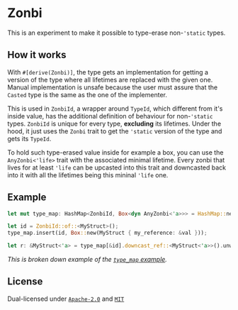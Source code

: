 # Zonbi

This is an experiment to make it possible to type-erase non-`'static` types.

## How it works

With `#[derive(Zonbi)]`, the type gets an implementation for getting a version of the type where all lifetimes are replaced with the given one.
Manual implementation is unsafe because the user must assure that the `Casted` type is the same as the one of the implementer.

This is used in `ZonbiId`, a wrapper around `TypeId`, which different from it's inside value, has the additional definition of behaviour for non-`'static` types.
`ZonbiId` is unique for every type, **excluding** its lifetimes.
Under the hood, it just uses the `Zonbi` trait to get the `'static` version of the type and gets its `TypeId`.

To hold such type-erased value inside for example a box, you can use the `AnyZonbi<'life>` trait with the associated minimal lifetime.
Every zonbi that lives for at least `'life` can be upcasted into this trait and downcasted back into it with all the lifetimes being this mininal `'life` one.

## Example

```rs
let mut type_map: HashMap<ZonbiId, Box<dyn AnyZonbi<'a>>> = HashMap::new();

let id = ZonbiId::of::<MyStruct>();
type_map.insert(id, Box::new(MyStruct { my_reference: &val }));

let r: &MyStruct<'a> = type_map[&id].downcast_ref::<MyStruct<'a>>().unwrap();
```

_This is broken down example of the [`type_map` example](examples/type_map.rs)._

## License

Dual-licensed under [`Apache-2.0`](LICENSE-APACHE) and [`MIT`](LICENSE-MIT)
